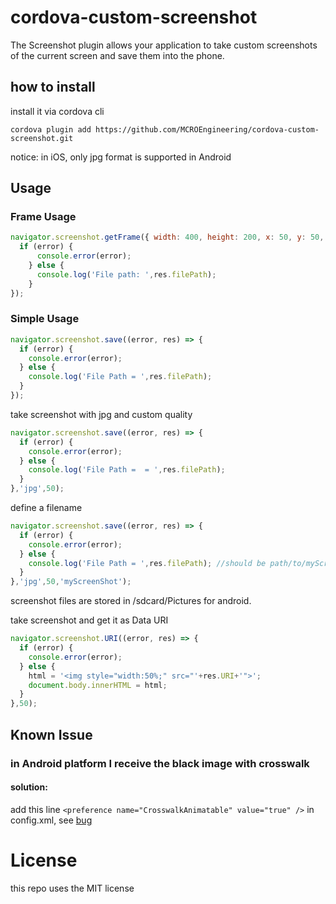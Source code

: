 cordova-custom-screenshot
==================


The Screenshot plugin allows your application to take custom screenshots of the current screen and save them into the 
phone.

## how to install

install it via cordova cli

```
cordova plugin add https://github.com/MCROEngineering/cordova-custom-screenshot.git
```

notice:
in iOS, only jpg format is supported
in Android
## Usage
### Frame Usage

```js
navigator.screenshot.getFrame({ width: 400, height: 200, x: 50, y: 50, filename: 'MyShotName' },  (res)=> {
  if (error) {
      console.error(error);
    } else {
      console.log('File path: ',res.filePath);
    }
});
```


### Simple Usage
```js
navigator.screenshot.save((error, res) => {
  if (error) {
    console.error(error);
  } else {
    console.log('File Path = ',res.filePath);
  }
});
```
take screenshot with jpg and custom quality
```js
navigator.screenshot.save((error, res) => {
  if (error) {
    console.error(error);
  } else {
    console.log('File Path =  = ',res.filePath);
  }
},'jpg',50);
```

define a filename
```js
navigator.screenshot.save((error, res) => {
  if (error) {
    console.error(error);
  } else {
    console.log('File Path = ',res.filePath); //should be path/to/myScreenshot.jpg
  }
},'jpg',50,'myScreenShot');
```

screenshot files are stored in /sdcard/Pictures for android.

take screenshot and get it as Data URI
```js
navigator.screenshot.URI((error, res) => {
  if (error) {
    console.error(error);
  } else {
    html = '<img style="width:50%;" src="'+res.URI+'">';
    document.body.innerHTML = html;
  }
},50);
```


## Known Issue
### in Android platform I receive the black image with crosswalk 
#### solution: 

add this line ``<preference name="CrosswalkAnimatable" value="true" />`` in config.xml, see [bug](https://crosswalk-project.org/jira/browse/XWALK-2233)


License
=========
this repo uses the MIT license
